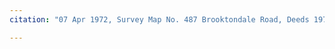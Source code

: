 ```yaml
---
citation: "07 Apr 1972, Survey Map No. 487 Brooktondale Road, Deeds 1970, p12, Tompkins County Clerk, Ithaca NY."  

---
```



